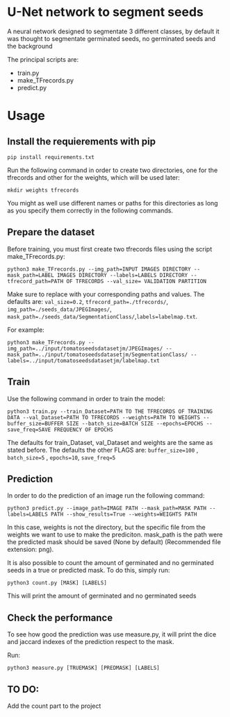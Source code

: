 # U-Net network to segment seeds

A neural network designed to segmentate 3 different classes, by default it was
thought to segmentate germinated seeds, no germinated seeds and the background

The principal scripts are:
* train.py
* make\_TFrecords.py
* predict.py

# Usage

## Install the requierements with pip

```shell
pip install requirements.txt
```

Run the following command in order to create two directories, one for the tfrecords and other for the weights, which will be used later:

```shell
mkdir weights tfrecords
```

You might as well use different names or paths for this directories as long as you specify them correctly in the following commands.

## Prepare the dataset

Before training, you must first create two tfrecords files using the script make_TFrecords.py:

```shell
python3 make_TFrecords.py --img_path=INPUT IMAGES DIRECTORY --mask_path=LABEL IMAGES DIRECTORY --labels=LABELS DIRECTORY --tfrecord_path=PATH OF TFRECORDS --val_size= VALIDATION PARTITION
```

Make sure to replace with your corresponding paths and values. The defaults are: `val_size=0.2`, `tfrecord_path=./tfrecords/`, `img_path=./seeds_data/JPEGImages/`, `mask_path=./seeds_data/SegmentationClass/`,`labels=labelmap.txt`.

For example:

```shell
python3 make_TFrecords.py --img_path=../input/tomatoseedsdatasetjm/JPEGImages/ --mask_path=../input/tomatoseedsdatasetjm/SegmentationClass/ --labels=../input/tomatoseedsdatasetjm/labelmap.txt
```
## Train

Use the following command in order to train the model:

```shell
python3 train.py --train_Dataset=PATH TO THE TFRECORDS OF TRAINING DATA --val_Dataset=PATH TO TFRECORDS --weights=PATH TO WEIGHTS --buffer_size=BUFFER SIZE --batch_size=BATCH SIZE --epochs=EPOCHS --save_freq=SAVE FREQUENCY OF EPOCHS
```

The defaults for train_Dataset, val_Dataset and weights are the same as stated before. The defaults the other FLAGS are: `buffer_size=100` , `batch_size=5` , `epochs=10`, `save_freq=5`

## Prediction

In order to do the prediction of an image run the following command:

```shell
python3 predict.py --image_path=IMAGE PATH --mask_path=MASK PATH --labels=LABELS PATH --show_results=True --weights=WEIGHTS PATH
```
In this case, weights is not the directory, but the specific file from the weights we want to use to make the prediciton. mask_path is the path were the predicted mask should be saved (None by default) (Recommended file extension: png).

It is also possible to count the amount of germinated and no germinated seeds in a true or predicted mask. To do this, simply run:

```shell
python3 count.py [MASK] [LABELS]
```
This will print the amount of germinated and no germinated seeds

## Check the performance
To see how good the prediction was use measure.py, it will print the dice and
jaccard indexes of the prediction respect to the mask.

Run:

```shell
python3 measure.py [TRUEMASK] [PREDMASK] [LABELS]
```



## TO DO:

Add the count part to the project

